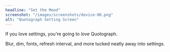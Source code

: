 ```yaml
---
headline: "Set the Mood"
screenshot: "/images/screenshots/device-06.png"
alt: "Quotograph Setting Screen"
---
```

If you love settings, you're going to _love_ Quotograph.

Blur, dim, fonts, refresh interval, and more tucked neatly away into settings.